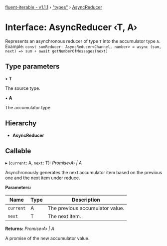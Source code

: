 [fluent-iterable - v1.1.1](../README.md) › ["types"](../modules/_types_.md) › [AsyncReducer](_types_.asyncreducer.md)

# Interface: AsyncReducer ‹**T, A**›

Represents an asynchronous reducer of type `T` into the accumulator type `A`.<br>
  Example: `const sumReducer: AsyncReducer<Channel, number> = async (sum, next) => sum + await getNumberOfMessages(next)`

## Type parameters

▪ **T**

The source type.

▪ **A**

The accumulator type.

## Hierarchy

* **AsyncReducer**

## Callable

▸ (`current`: A, `next`: T): *Promise‹A› | A*

Asynchronously generates the next accumulator item based on the previous one and the next item under reduce.

**Parameters:**

Name | Type | Description |
------ | ------ | ------ |
`current` | A | The previous accumulator value. |
`next` | T | The next item. |

**Returns:** *Promise‹A› | A*

A promise of the new accumulator value.
